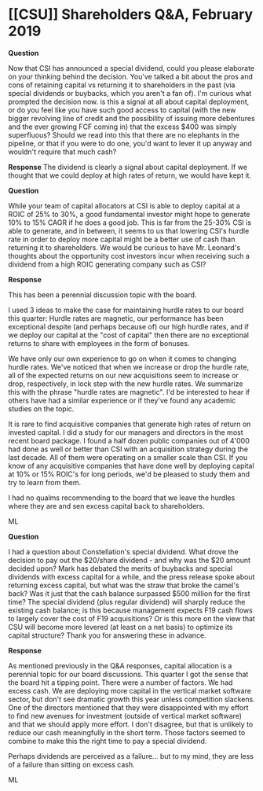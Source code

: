 # [[CSU]] Shareholders Q&A, February 2019

**Question**

Now that CSI has announced a special dividend, could you please elaborate on your thinking behind the decision. You've talked a bit about the pros and cons of retaining capital  vs returning it to shareholders in the past (via special dividends or buybacks, which you aren't a fan of). I'm curious what prompted the decision now. is this a signal at all about capital deployment, or do you feel like you have such good access to capital (with the new bigger revolving line of credit and the possibility of issuing more debentures and the ever growing FCF coming in) that the excess $400 was simply superfluous? Should we read into this that there are no elephants in the pipeline, or that if you were to do one, you'd want to lever it up anyway and wouldn't require that much cash?

**Response**
The dividend is clearly a signal about capital deployment. If we thought that we could deploy at high rates of return, we would have kept it.


**Question**

While your team of capital allocators at CSI is able to deploy capital at a ROIC of 25% to 30%, a good fundamental investor might hope to generate 10% to 15% CAGR if he does a good job. This is far from the 25-30% CSI is able to generate, and in between, it seems to us that lowering CSI's hurdle rate in order to deploy more capital might be a better use of cash than returning it to shareholders. We would be curious to have Mr. Leonard's thoughts about the opportunity cost investors incur when receiving such a dividend from a high ROIC generating company such as CSI?

**Response**

This has been a perennial discussion topic with the board.

I used 3 ideas to make the case for maintaining hurdle rates to our board this quarter: Hurdle rates are magnetic, our performance has been exceptional despite (and perhaps because of) our high hurdle rates, and if we deploy our capital at the "cost of capital" then there are no exceptional returns to share with employees in the form of bonuses.

We have only our own experience to go on when it comes to changing hurdle rates. We've noticed that when we increase or drop the hurdle rate, all of the expected returns on our new acquisitions seem to increase or drop, respectively, in lock step with the new hurdle rates. We summarize this with the phrase "hurdle rates are magnetic". I'd be interested to hear if others have had a similar experience or if they've found any academic studies on the topic.

It is rare to find acquisitive companies that generate high rates of return on invested capital. I did a study for our managers and directors in the most recent board package. I found a half dozen public companies out of 4'000 had done as well or better than CSI with an acquisition strategy during the last decade. All of them were operating on a smaller scale than CSI. If you know of any acquisitive companies that have done well by deploying capital at 10% or 15% ROIC's for long periods, we'd be pleased to study them and try to learn from them.

I had no qualms recommending to the board that we leave the hurdles where they are and sen excess capital back to shareholders.

ML

**Question**

I had a question about Constellation's special dividend. What drove the decision to pay out the $20/share dividend - and why was the $20 amount decided upon? Mark has debated the merits of buybacks and special dividends with excess capital for a while, and the press release spoke about returning excess capital, but what was the straw that broke the camel's back? Was it just that the cash balance surpassed $500 million for the first time? The special dividend (plus regular dividend) will sharply reduce the existing cash balance; is this because management expects F19 cash flows to largely cover the cost of F19 acquisitions? Or is this more on the view that CSU will become more levered (at least on a net basis) to optimize its capital structure? Thank you for answering these in advance.


**Response**

As mentioned previously in the Q&A responses, capital allocation is a perennial topic for our board discussions. This quarter I got the sense that the board hit a tipping point. There were a number of factors. We had excess cash. We are deploying more capital in the vertical market software sector, but don't see dramatic growth this year unless competition slackens. One of the directors mentioned that they were disappointed with my effort to find new avenues for investment (outside of vertical market software) and that we should apply more effort. I don't disagree, but that is unlikely to reduce our cash meaningfully in the short term. Those factors seemed to combine to make this the right time to pay a special dividend.

Perhaps dividends are perceived as a failure... but to my mind, they are less of a failure than sitting on excess cash.

ML